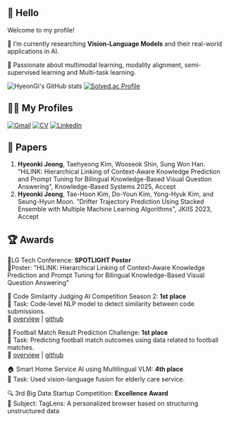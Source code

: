 ## 👋 Hello

Welcome to my profile! 

🧠 I’m currently researching **Vision-Language Models** and their real-world applications in AI.

📌 Passionate about multimodal learning, modality alignment, semi-supervised learning and Multi-task learning.

![HyeonGi's GitHub stats](https://github-readme-stats.vercel.app/api?username=Hyeon-kki&show_icons=true&theme=radical)
[![Solved.ac Profile](http://mazassumnida.wtf/api/generate_badge?boj=gusrl1210)](https://solved.ac/gusrl1210)

## 🧑‍💻 My Profiles
[![Gmail](https://img.shields.io/badge/Gmail-D14836?style=for-the-badge&logo=gmail&logoColor=white)](mailto:your@email.com)
[![CV](https://img.shields.io/badge/CV-PDF-red?style=for-the-badge&logo=adobeacrobatreader)](https://github.com/Hyeon-kki/resume/CV_JHK_ENG.pdf)
[![LinkedIn](https://img.shields.io/badge/LinkedIn-0077B5?style=for-the-badge&logo=linkedin&logoColor=white)](https://www.linkedin.com/in/hyeon-kki/)

## 📝 Papers
1. **Hyeonki Jeong**, Taehyeong Kim, Wooseok Shin, Sung Won Han. "HiLINK: Hierarchical Linking of Context-Aware Knowledge Prediction and Prompt Tuning for Bilingual Knowledge-Based Visual Question Answering", Knowledge-Based Systems 2025, Accept
2. **Hyeonki Jeong**, Tae-Hoon Kim, Do-Youn Kim, Yong-Hyuk Kim, and Seung-Hyun Moon. "Drifter Trajectory Prediction Using Stacked Ensemble with Multiple Machine Learning Algorithms", JKIIS 2023, Accept

## 🏆 Awards
🌟LG Tech Conference: **SPOTLIGHT Poster**  
📌Poster: "HiLINK: Hierarchical Linking of Context-Aware Knowledge Prediction and Prompt Tuning for Bilingual Knowledge-Based Visual Question Answering"

🥇 Code Similarity Judging AI Competition Season 2: **1st place**  
📌 Task: Code-level NLP model to detect similarity between code submissions.  
🔗 [overview](https://dacon.io/competitions/official/236228/overview/description) | [github](https://github.com/GNOEYHEAT/CodeSim_cpp)

🥇 Football Match Result Prediction Challenge: **1st place**  
📌 Task: Predicting football match outcomes using data related to football matches.  
🔗 [overview](https://dacon.io/competitions/official/236246/overview/description) | [github](https://github.com/Hyeon-kki/DACON/tree/main/soccer)

🏠 Smart Home Service AI using Multilingual VLM: **4th place**  
📌 Task: Used vision-language fusion for elderly care service.

🔍 3rd Big Data Startup Competition: **Excellence Award**  
📌 Subject: TagLens: A personalized browser based on structuring unstructured data
